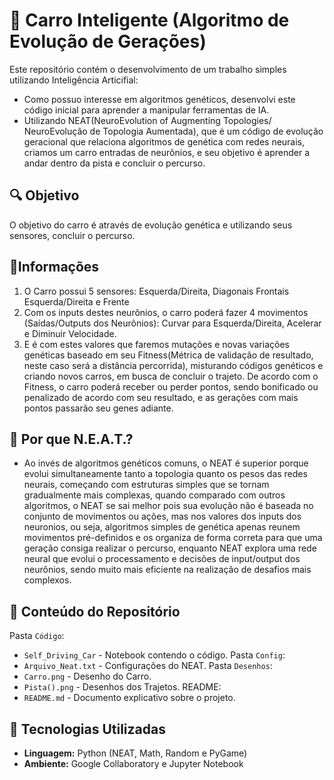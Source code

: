 # 🚗 Carro Inteligente (Algoritmo de Evolução de Gerações)
Este repositório contém o desenvolvimento de um trabalho simples utilizando Inteligência Articifial: 
- Como possuo interesse em algoritmos genéticos, desenvolvi este código inicial para aprender a manipular ferramentas de IA.
- Utilizando NEAT(NeuroEvolution of Augmenting Topologies/ NeuroEvolução de Topologia Aumentada), que é um código de evolução geracional que relaciona algoritmos de genética com redes neurais, criamos um carro entradas de neurônios, e seu objetivo é aprender a andar dentro da pista e concluir o percurso.

## 🔍 Objetivo
O objetivo do carro é através de evolução genética e utilizando seus sensores, concluir o percurso.

## 🔧Informações
1. O Carro possui 5 sensores: Esquerda/Direita, Diagonais Frontais Esquerda/Direita e Frente
2. Com os inputs destes neurônios, o carro poderá fazer 4 movimentos (Saídas/Outputs dos Neurônios): Curvar para Esquerda/Direita, Acelerar e Diminuir Velocidade.
3. E é com estes valores que faremos mutações e novas variações genéticas baseado em seu Fitness(Métrica de validação de resultado, neste caso será a distância percorrida), misturando códigos genéticos e criando novos carros, em busca de concluir o trajeto. De acordo com o Fitness, o carro poderá receber ou perder pontos, sendo bonificado ou penalizado de acordo com seu resultado, e as gerações com mais pontos passarão seu genes adiante.

## 🚀 Por que N.E.A.T.?
- Ao invés de algoritmos genéticos comuns, o NEAT é superior porque evolui simultaneamente tanto a topologia quanto os pesos das redes neurais, começando com estruturas simples que se tornam gradualmente mais complexas, quando comparado com outros algoritmos, o NEAT se sai melhor pois sua evolução não é baseada no conjunto de movimentos ou ações, mas nos valores dos inputs dos neuronios, ou seja, algoritmos simples de genética apenas reunem movimentos pré-definidos e os organiza de forma correta para que uma geração consiga realizar o percurso, enquanto NEAT explora uma rede neural que evolui o processamento e decisões de input/output dos neurônios, sendo muito mais eficiente na realização de desafios mais complexos.

## 📝 Conteúdo do Repositório
Pasta `Código`:
- `Self_Driving_Car` - Notebook contendo o código.
Pasta `Config`:
- `Arquivo_Neat.txt` - Configurações do NEAT.
Pasta `Desenhos`:
- `Carro.png` - Desenho do Carro.
- `Pista().png` - Desenhos dos Trajetos.
README:
- `README.md` - Documento explicativo sobre o projeto.

## 🔬 Tecnologias Utilizadas
- **Linguagem:** Python (NEAT, Math, Random e PyGame)
- **Ambiente:** Google Collaboratory e Jupyter Notebook
